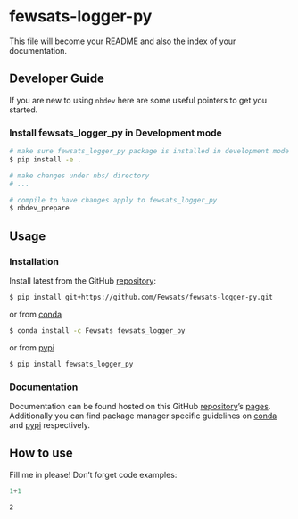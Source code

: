 # fewsats-logger-py


<!-- WARNING: THIS FILE WAS AUTOGENERATED! DO NOT EDIT! -->

This file will become your README and also the index of your
documentation.

## Developer Guide

If you are new to using `nbdev` here are some useful pointers to get you
started.

### Install fewsats_logger_py in Development mode

``` sh
# make sure fewsats_logger_py package is installed in development mode
$ pip install -e .

# make changes under nbs/ directory
# ...

# compile to have changes apply to fewsats_logger_py
$ nbdev_prepare
```

## Usage

### Installation

Install latest from the GitHub
[repository](https://github.com/Fewsats/fewsats-logger-py):

``` sh
$ pip install git+https://github.com/Fewsats/fewsats-logger-py.git
```

or from [conda](https://anaconda.org/Fewsats/fewsats-logger-py)

``` sh
$ conda install -c Fewsats fewsats_logger_py
```

or from [pypi](https://pypi.org/project/fewsats-logger-py/)

``` sh
$ pip install fewsats_logger_py
```

### Documentation

Documentation can be found hosted on this GitHub
[repository](https://github.com/Fewsats/fewsats-logger-py)’s
[pages](https://Fewsats.github.io/fewsats-logger-py/). Additionally you
can find package manager specific guidelines on
[conda](https://anaconda.org/Fewsats/fewsats-logger-py) and
[pypi](https://pypi.org/project/fewsats-logger-py/) respectively.

## How to use

Fill me in please! Don’t forget code examples:

``` python
1+1
```

    2
